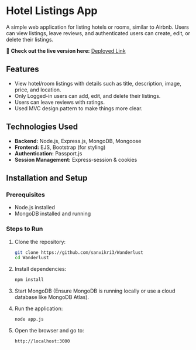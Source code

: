 # Hotel Listings App

A simple web application for listing hotels or rooms, similar to Airbnb. Users can view listings, leave reviews, and authenticated users can create, edit, or delete their listings.

🚀 **Check out the live version here:** [Deployed Link](https://wanderlust-0dpf.onrender.com/listings)

## Features

- View hotel/room listings with details such as title, description, image, price, and location.
- Only Logged-in users can add, edit, and delete their listings.
- Users can leave reviews with ratings.
- Used MVC design pattern to make things more clear.

## Technologies Used

- **Backend:** Node.js, Express.js, MongoDB, Mongoose
- **Frontend:** EJS, Bootstrap (for styling)
- **Authentication:** Passport.js
- **Session Management:** Express-session & cookies

## Installation and Setup

### Prerequisites
- Node.js installed
- MongoDB installed and running

### Steps to Run

1. Clone the repository:
   ```sh
   git clone https://github.com/sanvikri3/Wanderlust
   cd Wanderlust
   ```

2. Install dependencies:
   ```sh
   npm install
   ```

3. Start MongoDB (Ensure MongoDB is running locally or use a cloud database like MongoDB Atlas).

4. Run the application:
   ```sh
   node app.js
   ```

5. Open the browser and go to:
   ```sh
   http://localhost:3000
   ```

